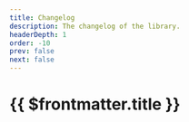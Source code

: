 ```yaml
---
title: Changelog
description: The changelog of the library.
headerDepth: 1
order: -10
prev: false
next: false
---
```


# {{ $frontmatter.title }}

<!-- more -->

<!-- @include: ../../packages/listr2/CHANGELOG.md -->
